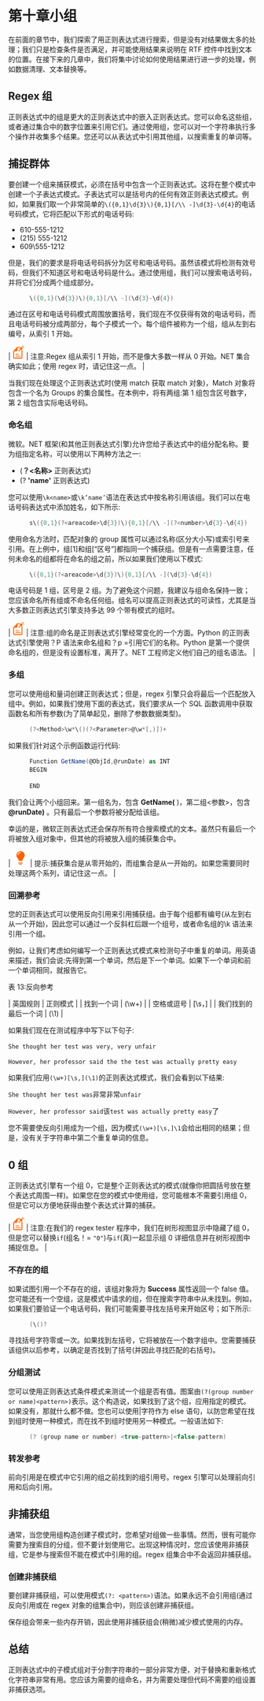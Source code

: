 # 第十章小组

在前面的章节中，我们探索了用正则表达式进行搜索，但是没有对结果做太多的处理；我们只是检查条件是否满足，并可能使用结果来说明在 RTF 控件中找到文本的位置。在接下来的几章中，我们将集中讨论如何使用结果进行进一步的处理，例如数据清理、文本替换等。

## Regex 组

正则表达式中的组是更大的正则表达式中的嵌入正则表达式。您可以命名这些组，或者通过集合中的数字位置来引用它们。通过使用组，您可以对一个字符串执行多个操作并收集多个结果。您还可以从表达式中引用其他组，以搜索重复的单词等。

## 捕捉群体

要创建一个组来捕获模式，必须在括号中包含一个正则表达式。这将在整个模式中创建一个子表达式模式。子表达式可以是括号内的任何有效正则表达式模式。例如，如果我们取一个非常简单的`\({0,1}\d{3}\){0,1}[/\\ -]\d{3}-\d{4}`的电话号码模式，它将匹配以下形式的电话号码:

*   610-555-1212
*   (215) 555-1212
*   609\555-1212

但是，我们的要求是将电话号码拆分为区号和电话号码。虽然该模式将检测有效号码，但我们不知道区号和电话号码是什么。通过使用组，我们可以搜索电话号码，并将它们分成两个组成部分。

```cs
      \({0,1}(\d{3})\){0,1}[/\\ -](\d{3}-\d{4})

```

通过在区号和电话号码模式周围放置括号，我们现在不仅获得有效的电话号码，而且电话号码被分成两部分，每个子模式一个。每个组件被称为一个组，组从左到右编号，从索引 1 开始。

| ![](img/note.png) | 注意:Regex 组从索引 1 开始，而不是像大多数一样从 0 开始。NET 集合确实如此；使用 regex 时，请记住这一点。 |

当我们现在处理这个正则表达式时(使用 match 获取 match 对象)，Match 对象将包含一个名为 Groups 的集合属性。在本例中，将有两组:第 1 组包含区号数字，第 2 组包含实际电话号码。

### 命名组

微软。NET 框架(和其他正则表达式引擎)允许您给子表达式中的组分配名称。要为组指定名称，可以使用以下两种方法之一:

*   (**？<名称>** 正则表达式)
*   (? **'name'** 正则表达式)

您可以使用`\k<name>`或`\k’name’`语法在表达式中按名称引用该组。我们可以在电话号码表达式中添加姓名，如下所示:

```cs
      s\({0,1}(?<areacode>\d{3})\){0,1}[/\\ -](?<number>\d{3}-\d{4})

```

使用命名方法时，匹配对象的 group 属性可以通过名称(区分大小写)或索引号来引用。在上例中，组[1]和组[“区号”]都指同一个捕获组。但是有一点需要注意，任何未命名的组都将在命名的组之前，所以如果我们使用以下模式:

```cs
      \({0,1}(?<areacode>\d{3})\){0,1}[/\\ -](\d{3}-\d{4})

```

电话号码是 1 组，区号是 2 组。为了避免这个问题，我建议与组命名保持一致；您应该命名所有组或不命名任何组。组名可以提高正则表达式的可读性，尤其是当大多数正则表达式引擎支持多达 99 个带有模式的组时。

| ![](img/note.png) | 注意:组的命名是正则表达式引擎经常变化的一个方面。Python 的正则表达式引擎使用？P <name>语法来命名组和？p =引用它们的名称。Python 是第一个提供命名组的，但是没有设置标准，离开了。NET 工程师定义他们自己的组名语法。</name> |

### 多组

您可以使用组和量词创建正则表达式；但是，regex 引擎只会将最后一个匹配放入组中。例如，如果我们使用下面的表达式，我们要求从一个 SQL 函数调用中获取函数名和所有参数(为了简单起见，删除了参数数据类型)。

```cs
      (?<Method>\w*\()(?<Parameter>@\w*[,)])+

```

如果我们针对这个示例函数运行代码:

```cs
      Function GetName(@ObjId,@runDate) as INT
      BEGIN

      END

```

我们会让两个小组回来。第一组名为<method>，包含 **GetName(** )，第二组<参数>，包含 **@runDate)** 。只有最后一个参数将被分配给该组。</method>

幸运的是，微软正则表达式还会保存所有符合搜索模式的文本。虽然只有最后一个将被放入组对象中，但其他的将被放入组的捕获集合中。

| ![](img/tip.png) | 提示:捕获集合是从零开始的，而组集合是从一开始的。如果您需要同时处理这两个系列，请记住这一点。 |

### 回溯参考

您的正则表达式可以使用反向引用来引用捕获组。由于每个组都有编号(从左到右从一个开始)，因此您可以通过一个反斜杠后跟一个组号，或者命名组的\k <name>语法来引用一个组。</name>

例如，让我们考虑如何编写一个正则表达式模式来检测句子中重复的单词。用英语来描述，我们会说:先得到第一个单词，然后是下一个单词。如果下一个单词和前一个单词相同，就报告它。

表 13:反向参考

| 英国规则 | 正则模式 |
| 找到一个词 | (\w+) |
| 空格或逗号 | [\s，] |
| 我们找到的最后一个词 | (\1) |

如果我们现在在测试程序中写下以下句子:

`She thought her test was very, very unfair`

`However, her professor said the the test was actually pretty easy`

如果我们应用`(\w+)[\s,](\1)`的正则表达式模式，我们会看到以下结果:

`She thought her test was`非常非常`unfair`

`However, her professor said`该`test was actually pretty easy`了

您不需要使反向引用成为一个组，因为模式`(\w+)[\s,]\1`会给出相同的结果；但是，没有关于字符串中第二个重复单词的信息。

## 0 组

正则表达式引擎有一个组 0，它是整个正则表达式的模式(就像你把圆括号放在整个表达式周围一样)。如果您在您的模式中使用组，您可能根本不需要引用组 0，但是它可以方便地获得由整个表达式计算的捕获。

| ![](img/note.png) | 注意:在我们的 regex tester 程序中，我们在树形视图显示中隐藏了组 0，但是您可以替换`if`(组名！= `"0"`)与`if`(真)一起显示组 0 详细信息并在树形视图中捕捉信息。 |

### 不存在的组

如果试图引用一个不存在的组，该组对象将为 **Success** 属性返回一个 false 值。您可能还有一个空组，这是模式中请求的组，但在搜索字符串中从未找到。例如，如果我们要验证一个电话号码，我们可能需要寻找左括号来开始区号；如下所示:

```cs
      (\()?

```

寻找括号字符零或一次。如果找到左括号，它将被放在一个数字组中。您需要捕获该组供以后参考，以确定是否找到了括号(并因此寻找匹配的右括号)。

### 分组测试

您可以使用正则表达式条件模式来测试一个组是否有值。图案由`(?(group number or name)<pattern>)`表示。这个构造说，如果找到了这个组，应用指定的模式。如果没有，那就什么都不做。您也可以使用|字符作为 else 语句，以防您希望在找到组时使用一种模式，而在找不到组时使用另一种模式。一般语法如下:

```cs
      (? (group name or number) <true-pattern>|<false-pattern)

```

### 转发参考

前向引用是在模式中它引用的组之前找到的组引用号。regex 引擎可以处理前向引用和后向引用。

## 非捕获组

通常，当您使用组构造创建子模式时，您希望对组做一些事情。然而，很有可能你需要为搜索目的分组，但不要计划使用它。出现这种情况时，您应该使用非捕获组，它是参与搜索但不能在模式中引用的组。regex 组集合中不会返回非捕获组。

### 创建非捕获组

要创建非捕获组，可以使用模式`(?: <pattern>)`语法。如果永远不会引用组(通过反向引用或在 regex 对象的组集合中)，则应该创建非捕获组。

保存组会带来一些内存开销，因此使用非捕获组会(稍微)减少模式使用的内存。

## 总结

正则表达式中的子模式组对于分割字符串的一部分非常方便，对于替换和重新格式化字符串非常有用。您应该为需要的组命名，并为需要处理但代码不需要的组设置非捕获选项。
